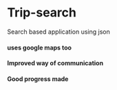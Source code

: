 # Trip-search
Search based application using json
#### uses google maps too
#### Improved way of communication
#### Good progress made 
